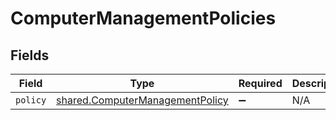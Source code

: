 # ComputerManagementPolicies


## Fields

| Field                                                                                     | Type                                                                                      | Required                                                                                  | Description                                                                               |
| ----------------------------------------------------------------------------------------- | ----------------------------------------------------------------------------------------- | ----------------------------------------------------------------------------------------- | ----------------------------------------------------------------------------------------- |
| `policy`                                                                                  | [shared.ComputerManagementPolicy](../../../sdk/models/shared/computermanagementpolicy.md) | :heavy_minus_sign:                                                                        | N/A                                                                                       |